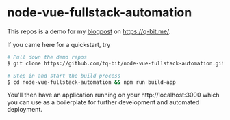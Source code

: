 # node-vue-fullstack-automation

This repos is a demo for my [blogpost](https://q-bit.me/quick-dirty-how-to-deploy-a-fullstack-vue-js-app-with-a-working-node-js-backend) on https://q-bit.me/. 

If you came here for a quickstart, try

```sh
# Pull down the demo repos
$ git clone https://github.com/tq-bit/node-vue-fullstack-automation.git

# Step in and start the build process
$ cd node-vue-fullstack-automation && npm run build-app
```

You'll then have an application running on your http://localhost:3000 which you can use as a boilerplate for further development and automated deployment.

